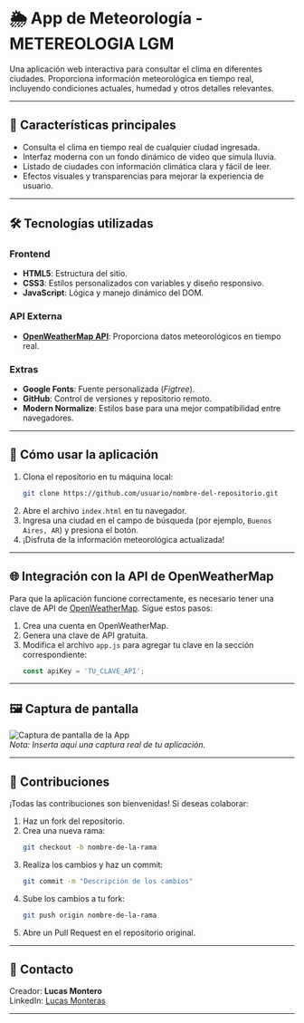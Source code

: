 # 🌦️ App de Meteorología - **METEREOLOGIA LGM**  

Una aplicación web interactiva para consultar el clima en diferentes ciudades. Proporciona información meteorológica en tiempo real, incluyendo condiciones actuales, humedad y otros detalles relevantes.

---

## 🚀 **Características principales**  

- Consulta el clima en tiempo real de cualquier ciudad ingresada.
- Interfaz moderna con un fondo dinámico de video que simula lluvia.
- Listado de ciudades con información climática clara y fácil de leer.
- Efectos visuales y transparencias para mejorar la experiencia de usuario.

---

## 🛠️ **Tecnologías utilizadas**

### **Frontend**
- **HTML5**: Estructura del sitio.
- **CSS3**: Estilos personalizados con variables y diseño responsivo.
- **JavaScript**: Lógica y manejo dinámico del DOM.

### **API Externa**
- **[OpenWeatherMap API](https://openweathermap.org/)**: Proporciona datos meteorológicos en tiempo real.

### **Extras**
- **Google Fonts**: Fuente personalizada (*Figtree*).
- **GitHub**: Control de versiones y repositorio remoto.
- **Modern Normalize**: Estilos base para una mejor compatibilidad entre navegadores.

---

## 📄 **Cómo usar la aplicación**

1. Clona el repositorio en tu máquina local:
   ```bash
   git clone https://github.com/usuario/nombre-del-repositorio.git
   ```
2. Abre el archivo `index.html` en tu navegador.
3. Ingresa una ciudad en el campo de búsqueda (por ejemplo, `Buenos Aires, AR`) y presiona el botón.
4. ¡Disfruta de la información meteorológica actualizada!

---

## 🌐 **Integración con la API de OpenWeatherMap**

Para que la aplicación funcione correctamente, es necesario tener una clave de API de [OpenWeatherMap](https://openweathermap.org/). Sigue estos pasos:  

1. Crea una cuenta en OpenWeatherMap.
2. Genera una clave de API gratuita.
3. Modifica el archivo `app.js` para agregar tu clave en la sección correspondiente:
   ```javascript
   const apiKey = 'TU_CLAVE_API';
   ```

---

## 🖼️ **Captura de pantalla**

![Captura de pantalla de la App](https://via.placeholder.com/800x400)  
*Nota: Inserta aquí una captura real de tu aplicación.*

---

## 🤝 **Contribuciones**  

¡Todas las contribuciones son bienvenidas! Si deseas colaborar:  

1. Haz un fork del repositorio.
2. Crea una nueva rama:  
   ```bash
   git checkout -b nombre-de-la-rama
   ```
3. Realiza los cambios y haz un commit:
   ```bash
   git commit -m "Descripción de los cambios"
   ```
4. Sube los cambios a tu fork:
   ```bash
   git push origin nombre-de-la-rama
   ```
5. Abre un Pull Request en el repositorio original.

---

## 📧 **Contacto**

Creador: **Lucas Montero**  
LinkedIn: [Lucas Monteras](https://www.linkedin.com/in/lucas-monteras/)  

---
